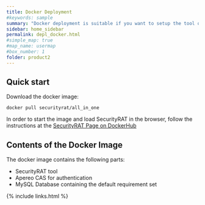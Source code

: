 ```yaml
---
title: Docker Deployment
#keywords: sample
summary: "Docker deployment is suitable if you want to setup the tool quickly and play around with it. It is not suitable for production deployment."
sidebar: home_sidebar
permalink: depl_docker.html
#simple_map: true
#map_name: usermap
#box_number: 1
folder: product2
---
```



## Quick start
Download the docker image:

```
docker pull securityrat/all_in_one
```

In order to start the image and load SecurityRAT in the browser, follow the instructions at the [SecurityRAT Page on DockerHub](https://hub.docker.com/r/securityrat/all_in_one/)

## Contents of the Docker Image

The docker image contains the following parts:

* SecurityRAT tool
* Apereo CAS for authentication
* MySQL Database containing the default requirement set

{% include links.html %}
